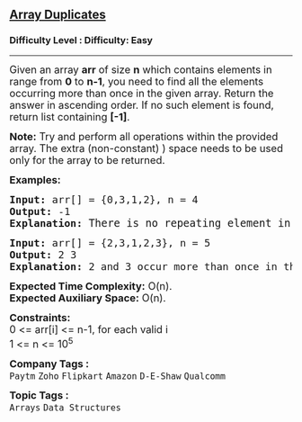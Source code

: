 <h2><a href="https://www.geeksforgeeks.org/problems/find-duplicates-in-an-array/1?page=1&company=Amazon&difficulty=Easy&sortBy=submissions">Array Duplicates</a></h2><h3>Difficulty Level : Difficulty: Easy</h3><hr><div class="problems_problem_content__Xm_eO"><p><span style="font-size: 18px;">Given an array <strong>arr</strong> of size <strong>n</strong> which contains elements in range from <strong>0</strong> to <strong>n-1</strong>, you need to find all the elements occurring more than once in the given array. Return the answer in ascending order.&nbsp;</span><span style="font-size: 18px;">If no such element is found, return list containing <strong>[-1]</strong>.&nbsp;</span></p>
<p><span style="font-size: 18px;"><strong>Note:</strong> Try and perform all operations within the provided array. </span><span style="font-size: 18px;">The extra (non-constant) ) space needs to be used only for the array to be returned. </span></p>
<p><span style="font-size: 18px;"><strong>Examples:</strong></span></p>
<pre><span style="font-size: 18px;"><strong>Input: </strong></span><span style="font-size: 18px;">arr[] = {0,3,1,2}, n</span><span style="font-size: 18px;"> = 4
<strong>Output: </strong>-1<strong>
Explanation: </strong></span><span style="font-size: 14pt;">There is no repeating element in the array. </span><span style="box-sizing: inherit; font-size: 14pt;">Therefore output is -1.</span></pre>
<pre><span style="font-size: 18px;"><strong>Input: </strong></span><span style="font-size: 18px;">arr[] = {2,3,1,2,3}, n</span><span style="font-size: 18px;"> = 5
<strong>Output: </strong>2 3&nbsp;<strong>
Explanation: </strong>2 and 3 occur more than once in the given array.</span></pre>
<p><span style="font-size: 18px;"><strong>Expected Time Complexity:</strong> O(n).<br><strong>Expected Auxiliary Space:</strong> O(n).</span></p>
<p><span style="font-size: 18px;"><strong>Constraints:<br></strong></span><span style="font-size: 18px;">0 &lt;= arr[i] &lt;= n-1, for each valid i</span><span style="font-size: 18px;"><br>1 &lt;= n &lt;= 10<sup>5</sup></span></p></div><p><span style=font-size:18px><strong>Company Tags : </strong><br><code>Paytm</code>&nbsp;<code>Zoho</code>&nbsp;<code>Flipkart</code>&nbsp;<code>Amazon</code>&nbsp;<code>D-E-Shaw</code>&nbsp;<code>Qualcomm</code>&nbsp;<br><p><span style=font-size:18px><strong>Topic Tags : </strong><br><code>Arrays</code>&nbsp;<code>Data Structures</code>&nbsp;